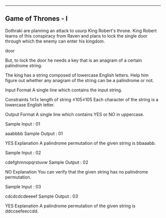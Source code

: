 ﻿-------------------------------------------------------------
Game of Thrones - I
-------------------------------------------------------------

Dothraki are planning an attack to usurp King Robert's throne. King Robert learns of this conspiracy from Raven and plans to lock the single door through which the enemy can enter his kingdom.

door

But, to lock the door he needs a key that is an anagram of a certain palindrome string.

The king has a string composed of lowercase English letters. Help him figure out whether any anagram of the string can be a palindrome or not.

Input Format 
A single line which contains the input string.

Constraints 
1≤1≤ length of string ≤105≤105 
Each character of the string is a lowercase English letter.

Output Format 
A single line which contains YES or NO in uppercase.

Sample Input : 01

aaabbbb
Sample Output : 01

YES
Explanation 
A palindrome permutation of the given string is bbaaabb. 

Sample Input : 02

cdefghmnopqrstuvw
Sample Output : 02

NO
Explanation 
You can verify that the given string has no palindrome permutation. 

Sample Input : 03

cdcdcdcdeeeef
Sample Output : 03

YES
Explanation 
A palindrome permutation of the given string is ddcceefeeccdd.